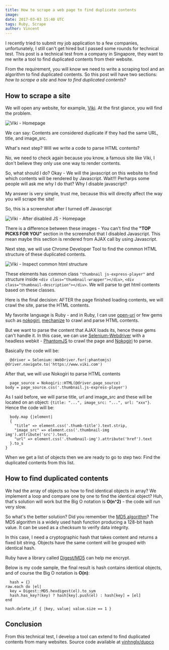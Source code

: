 ```yaml
---
title: How to scrape a web page to find duplicate contents
image:
date: 2017-03-03 15:40 UTC
tags: Ruby, Scrape
author: Vincent
---
```


I recently tried to submit my job application to a few companies, unfortunately, I still can't get hired but I passed some rounds
for technical test. This post is a technical test from a company in Singapore, they want to me write a tool to
find duplicated contents from their website.

From the requirement, you will know we need to write a scraping tool and an algorithm to find duplicated contents.
So this post will have two sections: *how to scrape a site* and *how to find duplicated contents*?

## How to scrape a site

We will open any website, for example, [Viki](https://www.viki.com). At the first glance, you will find the problem.

![Viki - Homepage](https://docs.google.com/uc?id=0B-S3PHiYZOY1S0otclJ0OHFOckk)

We can say: Contents are considered duplicate if they had the same URL, title, and image_src.

What's next step? Will we write a code to parse HTML contents?

No, we need to check again because you know, a famous site like Viki, I don't believe they only use one way to render contents.

So, what should I do? Okay - We will the javascript on this website to find which contents will be rendered by Javascript. Wait!!! Perharps some people will ask me why I do that? Why I disable javascript?

My answer is very simple, trust me, because this will directly affect the way you will scrape the site!

So, this is a screenshot after I turned off Javascript

![Viki - After disabled JS - Homepage](https://docs.google.com/uc?id=0B-S3PHiYZOY1Y3pjanhsSFJXbk0)

There is a difference between these images - You can't find the **"TOP PICKS FOR YOU"** section in the screenshot that I disabled Javascript.
This mean maybe this section is rendered from AJAX call by using Javascript.

Next step, we will use Chrome Developer Tool to find the common HTML structure of these duplicated contents.

![Viki - Inspect common html structure](https://docs.google.com/uc?id=0B-S3PHiYZOY1Szl5a0V5UG96aHM)

These elements has common class `"thumbnail js-express-player"` and structure inside `<div class="thumbnail-wrapper"></div>`, `<div class="thumbnail-description"></div>`.
We will parse to get html contents based on these classes.

Here is the final decision: AFTER the page finished loading contents, we will crawl the site, parse the HTML contents.

My favorite language is Ruby - and in Ruby, I can use [open-uri](https://ruby-doc.org/stdlib-2.1.0/libdoc/open-uri/rdoc/OpenURI.html)
or few gems such as [nokogiri](http://www.nokogiri.org/), [mechanize](https://github.com/sparklemotion/mechanize) to crawl and parse HTML contents.

But we want to parse the content that AJAX loads its, hence these gems can't handle it.
In this case, we can use [Selenium-Webdriver](https://github.com/SeleniumHQ/selenium/wiki/Ruby-Bindings) with a headless webkit - [PhantomJS](https://github.com/ariya/phantomjs) to crawl the page and [Nokogiri](https://github.com/ariya/phantomjs) to parse.

Basically the code will be:

      @driver = Selenium::WebDriver.for(:phantomjs)
    @driver.navigate.to('https://www.viki.com')

After that, we will use Nokogiri to parse HTML contents

      page_source = Nokogiri::HTML(@driver.page_source)
    body = page_source.css('.thumbnail.js-express-player')

As I said before, we will parse title, url and image_src and these will be located on an object: `{title: "...", image_src: "...", url: "xxx"}`.
Hence the code will be:

      body.map {|element|
      {
        "title" => element.css('.thumb-title').text.strip,
        "image_src" => element.css('.thumbnail-img img').attribute('src').text,
        "url" => element.css('.thumbnail-img').attribute('href').text
      }.to_s
    }

When we get a list of objects then we are ready to go to step two: Find the duplicated contents from this list.

## How to find duplicated contents

We had the array of objects so how to find identical objects in array? We implement a loop and compare one by one to find the identical object?
Huh, that's solution will work but the Big O notation is **O(n^2)** - the code will run very slow.

So what's the better solution? Did you remember the [MD5 algorithm](https://en.wikipedia.org/wiki/MD5)? The MD5 algorithm is a widely used hash function producing a 128-bit hash value.
It can be used as a checksum to verify data integrity.

In this case, I need a cryptographic hash that takes content and returns a fixed bit string. Objects have the same content will be grouped with identical hash.

Ruby have a library called [Digest/MD5](https://ruby-doc.org/stdlib-2.1.0/libdoc/digest/rdoc/Digest.html) can help me encrypt.

Below is my code sample, the final result is hash contains identical objects, and of course the Big O notation is **O(n)**:

      hash = {}
    raw.each do |el|
      key = Digest::MD5.hexdigest(el).to_sym
      hash.has_key?(key) ? hash[key].push(el) : hash[key] = [el]
    end

    hash.delete_if { |key, value| value.size == 1 }

## Conclusion

From this technical test, I develop a tool can extend to find duplicated contents from many websites. Source code available at [vinhnglx/dupco](https://github.com/vinhnglx/dupco)
